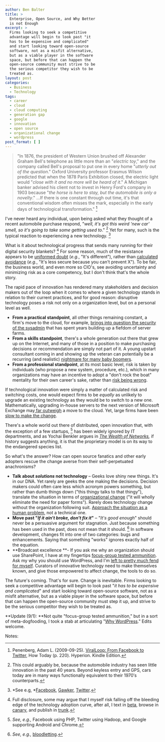 ```yaml
---
author: Ben Balter
title: >
  Enterprise, Open Source, and Why Better
  is not Enough
excerpt: >
  Firms looking to seek a competitive
  advantage will begin to look past "it
  has to be expensive and complicated"
  and start looking toward open-source
  software, not as a misfit alternative,
  but as a viable player in the software
  space, but before that can happen the
  open-source community must strive to be
  the serious competitor they wish to be
  treated as.
layout: post
categories:
  - Business
  - Technology
tags:
  - career
  - cloud
  - cloud computing
  - generation gap
  - google
  - innovation
  - open source
  - organizational change
  - wordpress
post_format: [ ]
---
```

> "In 1876, the president of Western Union brushed off Alexander Graham Bell's telephone as little more than an "*electric toy*," and the company called Bell's proposal to put one in every home "*utterly out of the question*." Oxford University professor Erasmus Wilson predicted that when the 1878 Paris Exhibition closed, the electric light would "*close with it and no more will be heard of it*." A Michigan banker advised his client not to invest in Henry Ford's company in 1903 because "*the horse is here to stay, but the automobile is only a novelty*." …If there is one constant through out time, it's that conventional wisdom often misses the mark, especially in the early days of technological transformation." [^1]

I've never heard any individual, upon being asked what they thought of a recent automobile purchase respond, "*well, it's got this weird ‘new car' smell, so it's going to take some getting used to*." [^2] Yet for many, such is the typical reaction to experiencing a new technology. [^3]

What is it about technological progress that sends many running for their digital security blankets? [^4] For some reason, much of the resistance appears to be [uniformed doubt][5] (*e.g.*, "It's different"), rather than [calculated avoidance][6] (*e.g.*, "It's less secure because you can't prevent X"). To be fair, the business world, and even more so CIO's, see avoiding uncertainty and minimizing risk as a core competency, but I don't think that's the whole story.

The rapid pace of innovation has rendered many stakeholders and decision makers out of the loop when it comes to where a given technology stands in relation to their current practices, and for good reason: disruptive technology poses a risk not only on a organization level, but on a personal level as well.

*   **From a practical standpoint**, all other things remaining constant, a firm's move to the cloud, for example, [brings into question the security of the sysadmin][7] that has spent years building up a fiefdom of server farms.
*   **From a skills standpoint**, there's a whole generation out there that grew up on the Internet, and many of those in a position to make purchasing decisions or recommendation are simply not part of it. A young upstart consultant coming in and showing up the veteran can potentially be a recurring (and realistic) [nightmare for many baby boomers][8].
*   **From a professional standpoint**, at its most basic level, risk is taken by individuals (who propose a new system, procedure, etc.), which in many organizations may have an incentive to adopt a "don't rock the boat" mentality for their own career's sake, rather than [risk being wrong][9].

If technological innovation were simply a matter of calculated risk and switching costs, one would expect firms to be *equally* as unlikely to upgrade an existing technology as they would be to switch to a new one. Mathematically, upgrading in-house servers to the next version of Microsoft Exchange may[ far outweigh][10] a move to the cloud. Yet, large firms have been [slow to make the change][11].

There's a whole world out there of distributed, open innovation that, with the exception of a few startups, [^5] has been widely ignored by IT departments, and as Yochai Benkler argues in *[The Wealth of Networks][13],* if history suggests anything, it is that the proprietary model is on its way to the endangered species list.

So what's the answer? How can open source fanatics and other early adopters rescue the change averse from their self-perpetuated anachronisms?

*   **Talk about *solutions* not technology** – Geeks love shiny new things. It's in our DNA. Yet rarely are geeks the one making the decisions. Decision makers could often care less which acronym powers something, but rather than dumb things down ("this thingy talks to that thingy"), translate the situation in terms of [organizational change][14] ("it will wholly eliminate the need for paper forms"). Rarely does technology change without the organization following suit. [Approach the situation as a human problem][15], not a technical one.
*   **Move past "*If it ain't broke, don't fix it*"** – "*It's good enough*" should never be a persuasive argument for stagnation. Just because something has been used in the past, does not mean that it should. [^6] </em>In software development, changes fit into one of two categories: bugs and enhancements. Saying that something "works" ignores exactly half of the equation.
*   **Broadcast excellence **- If you ask me why an organization should use SharePoint, I have at my fingertips [focus-group tested ammunition][17]. Ask my why you should use WordPress, and I'm [left to pretty much fend for myself][18].  Curators of innovative technology need to make themselves known, and give those empowered to affect change, the tools to do so.

The future's coming. That's for sure. Change is inevitable. Firms looking to seek a competitive advantage will begin to look past "*it has to be expensive and complicated*" and start looking toward open-source software, not as a misfit alternative, but as a viable player in the software space, but before that can happen the open-source community must step it up, and strive to be the serious competitor they wish to be treated as.

**Update (9/1): **Not quite "focus-group tested ammunition," but in a sort of meta-dogfooding, I took a stab at articulating "[Why WordPress][19]." Edits welcome.

Notes:

[^1]: Penenberg, Adam L. (2009-09-25). [ViralLoop: From Facebook to Twitter][20], How Today (p. 220). Hyperion. Kindle Edition.
[^2]: This could arguably be, because the automobile industry has seen little innovation in the past 40 years. Beyond keyless entry and GPS, cars today are in many ways functionally equivalent to their 1970′s counterparts.
[^3]: *See e.g, *[Facebook][23], [Gawker][24], [Twitter][25].
[^4]: Full disclosure, some may argue that I myself risk falling off the bleeding edge of the technology adoption curve, after all, I text in [beta][27], browse in [canary][28], and publish in [trunk][29].
[^5]: *See, e.g.,* Facebook using PHP, Twitter using Hadoop, and Google supporting Android and Chrome.
[^6]: *See, e.g.,* [bloodletting][32].

[5]: http://opensource.sys-con.com/node/692407
[6]: http://www.infoworld.com/d/security-central/gartner-seven-cloud-computing-security-risks-853
[7]: http://searchnetworking.techtarget.com/news/1381193/IT-job-security-fears-over-cloud-computing-Network-jobs-still-vital
[8]: http://www.lexjansen.com/pharmasug/2000/techtech/tt16.pdf
[9]: http://en.wikipedia.org/wiki/Betamax
[10]: http://www.google.com/apps/intl/en/business/messaging_value.html
[11]: http://googleenterprise.blogspot.com/2009/07/paving-road-to-apps-adoption-in-large.html
[13]: http://www.amazon.com/Wealth-Networks-Production-Transforms-Markets/dp/0300110561
[14]: http://www.mindtools.com/pages/article/newPPM_82.htm
[15]: http://www.amazon.com/Solution-Selling-Creating-Difficult-Markets/dp/0786303158
[17]: http://sharepoint.microsoft.com/en-us/product/benefits/Pages/default.aspx
[18]: https://encrypted.google.com/webhp?oei=4HNeTqaVEsb50gGCldE7#sclient=psy&hl=en&newwindow=1&site=webhp&source=hp&q=Why+Wordpress%3F+site%3Awordpress.org&pbx=1&oq=Why+Wordpress%3F+site:wordpress.org&aq=f&aqi=&aql=&gs_sm=e&gs_upl=3748l3748l0l4002l1l1l0l0l0l0l128l128l0.1l1l0&qscrl=1&bav=on.2,or.r_gc.r_pw.&fp=4bf87fb63526ad5b&biw=1123&bih=733
[19]: http://ben.balter.com/2011/09/01/why-wordpress/
[20]: http://www.amazon.com/Viral-Loop-Facebook-Businesses-Themselves/dp/1401323499
[23]: http://www.petitiononline.com/ada4305/petition.html
[24]: http://www.aolnews.com/2011/02/07/gawker-redesign-does-not-exactly-thrill-the-internet/
[25]: http://www.businessweek.com/magazine/content/10_40/b4197036693152.htm
[27]: http://developer.apple.com/
[28]: http://tools.google.com/dlpage/chromesxs
[29]: http://wordpress.org/download/svn/
[32]: http://en.wikipedia.org/wiki/Bloodletting